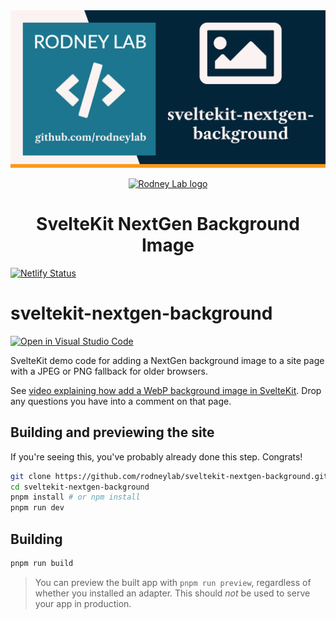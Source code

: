 <img src="./images/rodneylab-github-sveltekit-nextgen-background.png" alt="Rodney Lab sveltekit-nextgen-background Github banner">

<p align="center">
  <a aria-label="Open Rodney Lab site" href="https://rodneylab.com" rel="nofollow noopener noreferrer">
    <img alt="Rodney Lab logo" src="https://rodneylab.com/assets/icon.png" width="60" />
  </a>
</p>
<h1 align="center">
  SvelteKit NextGen Background Image
</h1>

[![Netlify Status](https://api.netlify.com/api/v1/badges/a0dd75d1-108f-4852-9bef-3456b5476243/deploy-status)](https://app.netlify.com/sites/eloquent-beaver-f13d7d/deploys)

# sveltekit-nextgen-background

[![Open in Visual Studio Code](https://open.vscode.dev/badges/open-in-vscode.svg)](https://open.vscode.dev/rodneylab/sveltekit-nextgen-background)

SvelteKit demo code for adding a NextGen background image to a site page with a JPEG or PNG fallback for older browsers.

See <a href="https://rodneylab.com/sveltekit-next-gen-background-image/">video explaining how add a WebP background image in SvelteKit</a>. Drop any questions you have into a comment on that page.

## Building and previewing the site

If you're seeing this, you've probably already done this step. Congrats!

```bash
git clone https://github.com/rodneylab/sveltekit-nextgen-background.git my-new-mdsvex-blog
cd sveltekit-nextgen-background
pnpm install # or npm install
pnpm run dev
```

## Building

```bash
pnpm run build
```

> You can preview the built app with `pnpm run preview`, regardless of whether you installed an adapter. This should _not_ be used to serve your app in production.
